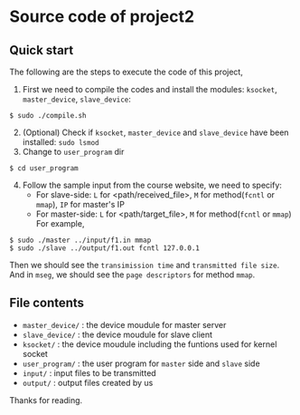 Source code of project2
===

Quick start
---
The following are the steps to execute the code of this project,
1. First we need to compile the codes and install the modules: `ksocket`, `master_device`, `slave_device`:
``` 
$ sudo ./compile.sh
```
2. (Optional) Check if `ksocket`, `master_device` and `slave_device` have been installed:
``` sudo lsmod ```
3. Change to `user_program` dir
``` 
$ cd user_program
```
4. Follow the sample input from the course website, we need to specify:
    - For slave-side: `L` for <path/received_file>, `M` for method(`fcntl` or `mmap`), `IP` for master's IP
    - For master-side: `L` for <path/target_file>,  `M` for method(`fcntl` or `mmap`)  
For example,
```
$ sudo ./master ../input/f1.in mmap
$ sudo ./slave ../output/f1.out fcntl 127.0.0.1
```  
Then we should see the `transimission time` and `transmitted file size`.  
And in `mseg`, we should see the `page descriptors` for method `mmap`.

File contents
---
- `master_device/` : the device moudule for master server
- `slave_device/`  : the device moudule for slave client
- `ksocket/`       : the device moudule including the funtions used for kernel socket
- `user_program/`  : the user program for `master` side and `slave` side
- `input/`         : input files to be transmitted
- `output/`        : output files created by us

Thanks for reading.
